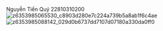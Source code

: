 ﻿Nguyễn Tiến Quý 
22810310200
![z6353985065530_c8903d280e7c224a739b5a8ab1f6c4ae](https://github.com/user-attachments/assets/d183e0a9-0688-4bdb-aaa0-977fcc6796be)
![z6353985088142_029d0b6737dd7107d07180a330da0ff0](https://github.com/user-attachments/assets/ccd8e380-97c8-43cc-a3d3-655820d73b34)
